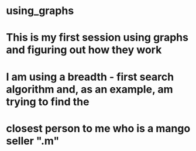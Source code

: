 # using_graphs 

# This is my first session using graphs and figuring out how they work 
# I am using a breadth - first search algorithm and, as an example, am trying to find the 
# closest person to me who is a mango seller ".m"
